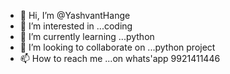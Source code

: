 - 👋 Hi, I’m @YashvantHange
- 👀 I’m interested in ...coding
- 🌱 I’m currently learning ...python
- 💞️ I’m looking to collaborate on ...python project
- 📫 How to reach me ...on whats'app 9921411446

<!---
YashvantHange/YashvantHange is a ✨ special ✨ repository because its `README.md` (this file) appears on your GitHub profile.
You can click the Preview link to take a look at your changes.
--->
